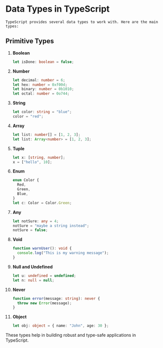 # Data Types in TypeScript

`TypeScript provides several data types to work with. Here are the main types:`

## Primitive Types

1. **Boolean**

   ```typescript
   let isDone: boolean = false;
   ```

2. **Number**

   ```typescript
   let decimal: number = 6;
   let hex: number = 0xf00d;
   let binary: number = 0b1010;
   let octal: number = 0o744;
   ```

3. **String**

   ```typescript
   let color: string = "blue";
   color = "red";
   ```

4. **Array**

   ```typescript
   let list: number[] = [1, 2, 3];
   let list: Array<number> = [1, 2, 3];
   ```

5. **Tuple**

   ```typescript
   let x: [string, number];
   x = ["hello", 10];
   ```

6. **Enum**

   ```typescript
   enum Color {
     Red,
     Green,
     Blue,
   }
   let c: Color = Color.Green;
   ```

7. **Any**

   ```typescript
   let notSure: any = 4;
   notSure = "maybe a string instead";
   notSure = false;
   ```

8. **Void**

   ```typescript
   function warnUser(): void {
     console.log("This is my warning message");
   }
   ```

9. **Null and Undefined**

   ```typescript
   let u: undefined = undefined;
   let n: null = null;
   ```

10. **Never**

    ```typescript
    function error(message: string): never {
      throw new Error(message);
    }
    ```

11. **Object**
    ```typescript
    let obj: object = { name: "John", age: 30 };
    ```

These types help in building robust and type-safe applications in TypeScript.
